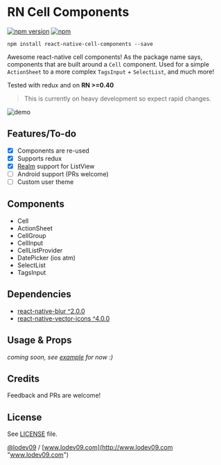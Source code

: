 # RN Cell Components
[![npm version](https://badge.fury.io/js/react-native-cell-components.svg)](https://www.npmjs.com/package/react-native-cell-components)
[![npm](https://img.shields.io/npm/dt/react-native-cell-components.svg)](https://www.npmjs.com/package/react-native-cell-components)
```
npm install react-native-cell-components --save
```
Awesome react-native cell components! As the package name says, components that are built around a `Cell` component. Used for a simple `ActionSheet` to a more complex `TagsInput` + `SelectList`, and much more!

Tested with redux and on **RN >=0.40**

> This is currently on heavy development so expect rapid changes.

![demo](https://raw.githubusercontent.com/lodev09/react-native-cell-components/master/demo.gif)

## Features/To-do
- [x] Components are re-used
- [x] Supports redux
- [x] [Realm](https://github.com/realm/realm-js) support for ListView
- [ ] Android support (PRs welcome)
- [ ] Custom user theme

## Components
- Cell
- ActionSheet
- CellGroup
- CellInput
- CellListProvider
- DatePicker (ios atm)
- SelectList
- TagsInput

## Dependencies
- [react-native-blur ^2.0.0](https://github.com/react-native-community/react-native-blur)
- [react-native-vector-icons ^4.0.0](https://github.com/oblador/react-native-vector-icons)

## Usage & Props
_coming soon, see [example](example/CellComponents) for now :)_

## Credits
Feedback and PRs are welcome!

## License
See [LICENSE](LICENSE) file.

[@lodev09](http://twitter.com/lodev09) / [www.lodev09.com](http://www.lodev09.com "www.lodev09.com")
